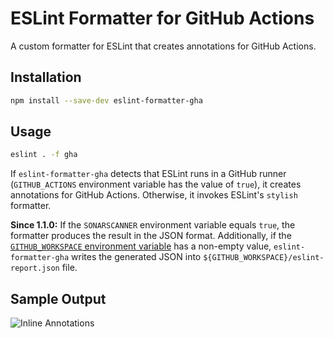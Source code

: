 # ESLint Formatter for GitHub Actions

A custom formatter for ESLint that creates annotations for GitHub Actions.

## Installation

```bash
npm install --save-dev eslint-formatter-gha
```

## Usage

```bash
eslint . -f gha
```

If `eslint-formatter-gha` detects that ESLint runs in a GitHub runner (`GITHUB_ACTIONS` environment variable has the value of `true`), it creates annotations for GitHub Actions.
Otherwise, it invokes ESLint's `stylish` formatter.

**Since 1.1.0:** If the `SONARSCANNER` environment variable equals `true`, the formatter produces the result in the JSON format. Additionally, if the [`GITHUB_WORKSPACE` environment variable](https://docs.github.com/en/actions/reference/environment-variables#default-environment-variables) has a non-empty value, `eslint-formatter-gha` writes the generated JSON into `${GITHUB_WORKSPACE}/eslint-report.json` file.

## Sample Output

![Inline Annotations](https://github.com/sjinks/eslint-gha-formatter/assets/7810770/2909a88f-4a87-4606-b8f0-9fdbdd14e0d6)
